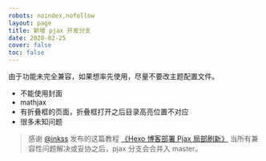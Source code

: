 ```yaml
---
robots: noindex,nofollow
layout: page
title: 新增 pjax 开发分支
date: 2020-02-25
cover: false
toc: false
---
```


由于功能未完全兼容，如果想率先使用，尽量不要改主题配置文件。

- 不能使用封面
- mathjax
- 有折叠框的页面，折叠框打开之后目录高亮位置不对应
- 很多未知问题

> 感谢 [@inkss](https://inkss.cn/) 发布的这篇教程 [《Hexo 博客部署 Pjax 局部刷新》](https://inkss.cn/article/other/80b5f235.html)
> 当所有兼容性问题解决或妥协之后，pjax 分支会合并入 master。
